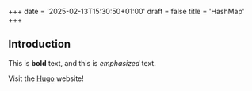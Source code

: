 +++
date = '2025-02-13T15:30:50+01:00'
draft = false
title = 'HashMap'
+++

## Introduction

This is **bold** text, and this is *emphasized* text.

Visit the [Hugo](https://gohugo.io) website!
